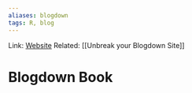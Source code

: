 ```yaml
---
aliases: blogdown
tags: R, blog
---
```

Link: [Website](https://bookdown.org/yihui/blogdown/)
Related: [[Unbreak your Blogdown Site]]

# Blogdown Book
